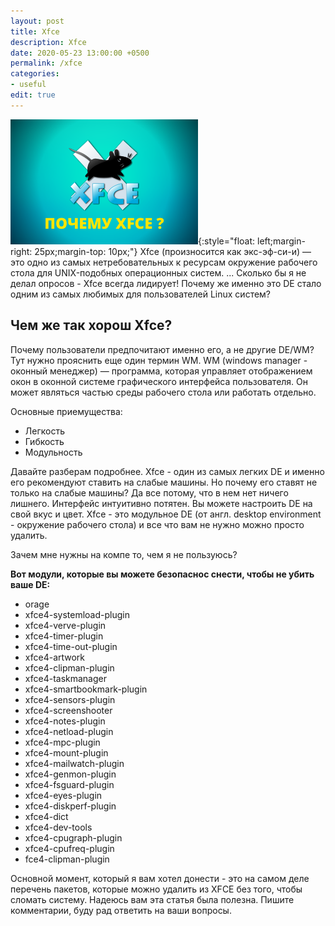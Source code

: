```yaml
---
layout: post
title: Xfce
description: Xfce
date: 2020-05-23 13:00:00 +0500
permalink: /xfce
categories: 
- useful
edit: true
---
```

![Удаляем лишние модули Xfce](../img/xfce.png){:style="float: left;margin-right: 25px;margin-top: 10px;"} Xfce (произносится как экс-эф-си-и) — это одно из самых нетребовательных к ресурсам окружение рабочего стола для UNIX-подобных операционных систем. ...
Сколько бы я не делал опросов - Xfce всегда лидирует! Почему же именно это DE стало одним из самых любимых для пользователей Linux систем?

## Чем же так хорош Xfce?
Почему пользователи предпочитают именно его, а не другие DE/WM?
Тут нужно прояснить еще один термин WM.
WM (windows manager - оконный менеджер) — программа, которая управляет отображением окон в оконной системе графического интерфейса пользователя. Он может являться частью среды рабочего стола или работать отдельно.

Основные приемущества:
- Легкость
- Гибкость
- Модульность

Давайте разберам подробнее.
Xfce - один из самых легких DE и именно его рекомендуют ставить на слабые машины. Но почему его ставят не только на слабые машины?
Да все потому, что в нем нет ничего лишнего. Интерфейс интуитивно потятен. Вы можете настроить DE на свой вкус и цвет.
Xfce  - это модульное DE (от англ. desktop environment - окружение рабочего стола) и все что вам не нужно можно просто удалить.

Зачем мне нужны на компе то, чем я не пользуюсь?

**Вот модули, которые вы можете безопаснос снести, чтобы не убить ваше DE:**

- orage
- xfce4-systemload-plugin
- xfce4-verve-plugin
- xfce4-timer-plugin
- xfce4-time-out-plugin
- xfce4-artwork
- xfce4-clipman-plugin
- xfce4-taskmanager
- xfce4-smartbookmark-plugin
- xfce4-sensors-plugin
- xfce4-screenshooter
- xfce4-notes-plugin
- xfce4-netload-plugin
- xfce4-mpc-plugin
- xfce4-mount-plugin
- xfce4-mailwatch-plugin
- xfce4-genmon-plugin
- xfce4-fsguard-plugin
- xfce4-eyes-plugin
- xfce4-diskperf-plugin
- xfce4-dict
- xfce4-dev-tools
- xfce4-cpugraph-plugin
- xfce4-cpufreq-plugin
- fce4-clipman-plugin

Основной момент, который я вам хотел донести - это на самом деле перечень пакетов, которые можно удалить из XFCE без того, чтобы сломать систему. 
Надеюсь вам эта статья была полезна. Пишите комментарии, буду рад ответить на ваши вопросы.

<!-- Put this script tag to the <head> of your page -->
<script type="text/javascript" src="https://vk.com/js/api/openapi.js?168"></script>
<!-- Put this div tag to the place, where the Poll block will be -->
<div id="vk_poll"></div>
<script type="text/javascript">
VK.Widgets.Poll("vk_poll", {}, "243692986_36b962200fb07142c9");
</script>
